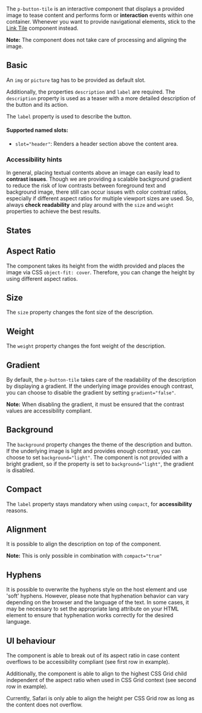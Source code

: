 <ComponentHeading name="Button Tile"></ComponentHeading>

The `p-button-tile` is an interactive component that displays a provided image to tease content and performs form or
**interaction** events within one container. Whenever you want to provide navigational elements, stick to the
[Link Tile](components/link-tile) component instead.

**Note:** The component does not take care of processing and aligning the image.

<TableOfContents></TableOfContents>

## Basic

An `img` or `picture` tag has to be provided as default slot.

Additionally, the properties `description` and `label` are required. The `description` property is used as a teaser with
a more detailed description of the button and its action.

The `label` property is used to describe the button.

#### Supported named slots:

- `slot="header"`: Renders a header section above the content area.

<Playground :markup="basic" :config="config"></Playground>

### <A11yIcon></A11yIcon> Accessibility hints

In general, placing textual contents above an image can easily lead to **contrast issues**. Though we are providing a
scalable background gradient to reduce the risk of low contrasts between foreground text and background image, there
still can occur issues with color contrast ratios, especially if different aspect ratios for multiple viewport sizes are
used. So, always **check readability** and play around with the `size` and `weight` properties to achieve the best
results.

## States

<Playground :markup="stateMarkup" :config="config">
  <PlaygroundSelect v-model="state" :values="states" name="state"></PlaygroundSelect>
</Playground>

## Aspect Ratio

The component takes its height from the width provided and places the image via CSS `object-fit: cover`. Therefore, you
can change the height by using different aspect ratios.

<Playground :markup="aspectRatioMarkup">
  <PlaygroundSelect v-model="aspectRatio" :values="aspectRatios" name="aspectRatio"></PlaygroundSelect>
</Playground>

## Size

The `size` property changes the font size of the description.

<Playground :markup="sizeMarkup" :config="config">
  <PlaygroundSelect v-model="size" :values="sizes" name="size"></PlaygroundSelect>
</Playground>

## Weight

The `weight` property changes the font weight of the description.

<Playground :markup="weightMarkup" :config="config">
  <PlaygroundSelect v-model="weight" :values="weights" name="weight"></PlaygroundSelect>
</Playground>

## Gradient

By default, the `p-button-tile` takes care of the readability of the description by displaying a gradient. If the
underlying image provides enough contrast, you can choose to disable the gradient by setting `gradient="false"`.

**Note:** When disabling the gradient, it must be ensured that the contrast values are accessibility compliant.

<Playground :markup="gradientMarkup" :config="config">
  <PlaygroundSelect v-model="gradient" :values="gradients" name="gradient"></PlaygroundSelect>
</Playground>

## Background

The `background` property changes the theme of the description and button. If the underlying image is light and provides
enough contrast, you can choose to set `background="light"`. The component is not provided with a bright gradient, so if
the property is set to `background="light"`, the gradient is disabled.

<Playground :markup="backgroundMarkup" :config="config">
  <PlaygroundSelect v-model="background" :values="backgrounds" name="background"></PlaygroundSelect>
</Playground>

## Compact

The `label` property stays mandatory when using `compact`, for **accessibility** reasons.

<Playground :markup="compactMarkup">
  <PlaygroundSelect v-model="compact" :values="compacts" name="compact"></PlaygroundSelect>
</Playground>

## Alignment

It is possible to align the description on top of the component.

**Note:** This is only possible in combination with `compact="true"`

<Playground :markup="alignMarkup">
  <PlaygroundSelect v-model="align" :values="aligns" name="align"></PlaygroundSelect>
</Playground>

## Hyphens

It is possible to overwrite the hyphens style on the host element and use 'soft' hyphens. However, please note that
hyphenation behavior can vary depending on the browser and the language of the text. In some cases, it may be necessary
to set the appropriate lang attribute on your HTML element to ensure that hyphenation works correctly for the desired
language.

<Playground :markup="hyphenMarkup">
  <PlaygroundSelect v-model="hyphen" :values="hyphens" name="hyphens"></PlaygroundSelect>
</Playground>

## UI behaviour

The component is able to break out of its aspect ratio in case content overflows to be accessibility compliant (see
first row in example).

Additionally, the component is able to align to the highest CSS Grid child independent of the aspect ratio when used in
CSS Grid context (see second row in example).

<Notification heading="Browser Support Limitation" heading-tag="h3" state="warning">
  Currently, Safari is only able to align the height per CSS Grid row as long as the content does not overflow.
</Notification>

<Playground :markup="gridMarkup"></Playground>

<script lang="ts">
import Vue from 'vue';
import Component from 'vue-class-component';
import { THEMES, TILE_ALIGNS, TILE_ASPECT_RATIOS, TILE_ASPECT_RATIOS_DEPRECATED, TILE_SIZES, TILE_SIZES_DEPRECATED, TILE_WEIGHTS } from '../../utils'; 

@Component
export default class Code extends Vue {
  config = { spacing: 'inline' };
  imgAttributes = 'alt="Some alt text"';

  basic = `<p-button-tile
  label="Some label"
  description="Some Description"
>
  <p-tag slot="header" theme="dark" color="background-frosted" compact="true">Some tag</p-tag>
  <img src="${require('@/assets/lights.jpg')}" ${this.imgAttributes} />
</p-button-tile>`;

  state = 'disabled';
  states = ['disabled', 'loading'];
  get stateMarkup() {
    return`<p-button-tile label="Some Label" description="Some Description" ${this.state}>
  <img src="${require('@/assets/lights.jpg')}" ${this.imgAttributes} />
</p-button-tile>
<p-button-tile label="Some Label" description="Some Description" size="${this.size}" compact="true" ${this.state}>
  <img src="${require('@/assets/lights.jpg')}" ${this.imgAttributes} />
</p-button-tile>`}

  aspectRatio = '1/1';
  aspectRatios = [...TILE_ASPECT_RATIOS.map(item => TILE_ASPECT_RATIOS_DEPRECATED.includes(item) ? item + ' (deprecated)' : item), "{ base: '3/4', s: '1/1', m: '16/9' }"];
  get aspectRatioMarkup() {
    return`<p-button-tile label="Some Label" description="Some Description" aspect-ratio="${this.aspectRatio}">
  <img src="${require('@/assets/lights.jpg')}" ${this.imgAttributes} />
</p-button-tile>`}

  size = 'large';
  sizes = [...TILE_SIZES.map(item => TILE_SIZES_DEPRECATED.includes(item) ? item + ' (deprecated)' : item), "{ base: 'inherit', m: 'medium' }"];
  get sizeMarkup() {
    return`<p-button-tile label="Some Label" description="Some Description" size="${this.size}" style="font-size: 40px;">
  <img src="${require('@/assets/lights.jpg')}" ${this.imgAttributes} />
</p-button-tile>
<p-button-tile label="Some Label" description="Some Description" size="${this.size}" compact="true" style="font-size: 40px;">
  <img src="${require('@/assets/lights.jpg')}" ${this.imgAttributes} />
</p-button-tile>`
  }

  weight = 'semi-bold';
  weights = [...TILE_WEIGHTS, "{ base: 'semi-bold', m: 'regular' }"];
  get weightMarkup() {
    return`<p-button-tile label="Some Label" description="Some Description" weight="${this.weight}">
  <img src="${require('@/assets/lights.jpg')}" ${this.imgAttributes} />
</p-button-tile>
<p-button-tile label="Some Label" description="Some Description" weight="${this.weight}" compact="true">
  <img src="${require('@/assets/lights.jpg')}" ${this.imgAttributes} />
</p-button-tile>`
  }

  gradient = false;
  gradients = [false, true];
  get gradientMarkup() { 
  return `<p-button-tile
  label="Some label"
  description="Some Description"
  gradient="${this.gradient}"
>
  <img src="${require('@/assets/lights.jpg')}" ${this.imgAttributes} />
</p-button-tile>
<p-button-tile
  label="Some label"
  description="Some Description"
  compact="true"
  gradient="${this.gradient}"
>
  <img src="${require('@/assets/lights.jpg')}" ${this.imgAttributes} />
</p-button-tile>`};

  background = 'light';
  backgrounds = [...THEMES];
  get backgroundMarkup() { 
  return `<p-button-tile
  label="Some label"
  description="Some Description"
  background="${this.background}"
>
  <img src="${require('@/assets/image-grid-split-light.png')}" ${this.imgAttributes} />
</p-button-tile>
<p-button-tile
  label="Some label"
  description="Some Description"
  compact="true"
  background="${this.background}"
>
  <img src="${require('@/assets/image-grid-split-light.png')}" ${this.imgAttributes} />
</p-button-tile>`};

  compact = true;
  compacts = [false, true, "{ base: true, m: false }"];
  get compactMarkup() {
    return `<p-button-tile
  label="Some label"
  description="Some Description"
  compact="${this.compact}"
>
  <img src="${require('@/assets/lights.jpg')}" ${this.imgAttributes} />
</p-button-tile>`};

  align = 'top';
  aligns = TILE_ALIGNS;
  get alignMarkup() {
    return `<p-button-tile
  label="Some label"
  description="Some Description"
  compact="true"
  align="${this.align}"
>
  <img src="${require('@/assets/lights.jpg')}" ${this.imgAttributes} />
</p-button-tile>`};

  hyphen = 'manual';
  hyphens = ['auto', 'manual', 'none'];
  get hyphenMarkup() {
    return `<p-button-tile
  label="Some label"
  description="An extra&shy;ordinarily Porsche"
  compact="true"
  size="inherit" 
  style="${this.hyphen !== 'auto' ? 'hyphens: ' + this.hyphen + '; ' : ''}font-size: 45px;"
>
  <img src="${require('@/assets/lights.jpg')}" ${this.imgAttributes} />
</p-button-tile>`};

  get gridMarkup() {
    return `<div style="display: grid; grid-template-columns: repeat(2, minmax(0, 1fr)); gap: 16px;">
  <p-button-tile
    aspect-ratio="4/3"
    label="Some Label"
    size="large"
    description="Lorem ipsum dolor sit amet, consetetur sadipscing elitr, sed diam nonumy eirmod tempor invidunt ut labore et dolore magna aliquyam erat, sed diam voluptua. At vero eos et accusam et justo duo dolores et ea rebum."
  >
    <p-tag slot="header" theme="dark" color="background-frosted" compact="true">4/3</p-tag>
    <img
      src="${require('@/assets/lights.jpg')}"
      ${this.imgAttributes}
    />
  </p-button-tile>
  <p-button-tile aspect-ratio="4/3" label="Some Label" description="Some description">
    <p-tag slot="header" theme="dark" color="background-frosted" compact="true">4/3</p-tag>
    <img
      src="${require('@/assets/lights.jpg')}"
      ${this.imgAttributes}
    />
  </p-button-tile>
  <p-button-tile aspect-ratio="1/1" label="Some Label" description="Some description">
    <p-tag slot="header" theme="dark" color="background-frosted" compact="true">1/1</p-tag>
    <img
      src="${require('@/assets/lights.jpg')}"
      ${this.imgAttributes}
    />
  </p-button-tile>
  <p-button-tile aspect-ratio="9/16" label="Some Label" description="Some description">
    <p-tag slot="header" theme="dark" color="background-frosted" compact="true">9/16</p-tag>
    <img
      src="${require('@/assets/lights.jpg')}"
      ${this.imgAttributes}
    />
  </p-button-tile>
  <p-button-tile aspect-ratio="1/1" label="Some Label" description="Some description">
    <p-tag slot="header" theme="dark" color="background-frosted" compact="true">1/1</p-tag>
    <img
      src="${require('@/assets/lights.jpg')}"
      ${this.imgAttributes}
    />
  </p-button-tile>
</div>`};
}

</script>

<style scoped lang="scss">
  :deep(.demo > p-button-tile) {
    max-width: 400px;
  }
</style>

